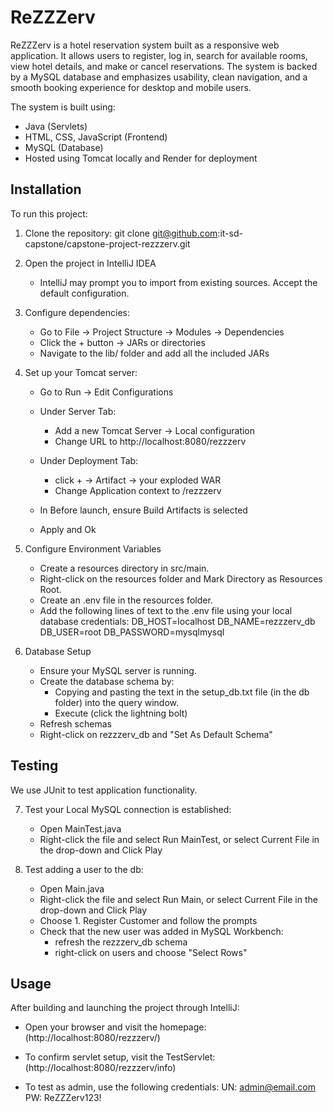 # ReZZZerv

ReZZZerv is a hotel reservation system built as a responsive web application. It allows users to register, log in, 
search for available rooms, view hotel details, and make or cancel reservations. The system is backed by a MySQL 
database and emphasizes usability, clean navigation, and a smooth booking experience for desktop and mobile users.

The system is built using:
- Java (Servlets)
- HTML, CSS, JavaScript (Frontend)
- MySQL (Database)
- Hosted using Tomcat locally and Render for deployment

## Installation

To run this project:

1. Clone the repository:
   git clone git@github.com:it-sd-capstone/capstone-project-rezzzerv.git

2. Open the project in IntelliJ IDEA
    - IntelliJ may prompt you to import from existing sources. Accept the default configuration.

3. Configure dependencies:
    - Go to File → Project Structure → Modules → Dependencies
    - Click the + button → JARs or directories
    - Navigate to the lib/ folder and add all the included JARs

4. Set up your Tomcat server:
    - Go to Run → Edit Configurations
   
    - Under Server Tab:
      - Add a new Tomcat Server → Local configuration
      - Change URL to http://localhost:8080/rezzzerv
   
    - Under Deployment Tab:
      - click + → Artifact → your exploded WAR
      - Change Application context to /rezzzerv
   
   - In Before launch, ensure Build Artifacts is selected
   - Apply and Ok

5. Configure Environment Variables
   - Create a resources directory in src/main.
   - Right-click on the resources folder and Mark Directory as Resources Root.
   - Create an .env file in the resources folder.
   - Add the following lines of text to the .env file using your local database credentials:
       DB_HOST=localhost 
       DB_NAME=rezzzerv_db
       DB_USER=root
       DB_PASSWORD=mysqlmysql

6. Database Setup
   - Ensure your MySQL server is running.
   - Create the database schema by:
     - Copying and pasting the text in the setup_db.txt file (in the db folder) into the query window.
     - Execute (click the lightning bolt)
   - Refresh schemas
   - Right-click on rezzzerv_db and "Set As Default Schema"


## Testing

We use JUnit to test application functionality.

7. Test your Local MySQL connection is established:
   - Open MainTest.java
   - Right-click the file and select Run MainTest, or select Current File in the drop-down and Click Play

8. Test adding a user to the db:
   - Open Main.java
   - Right-click the file and select Run Main, or select Current File in the drop-down and Click Play
   - Choose 1. Register Customer and follow the prompts
   - Check that the new user was added in MySQL Workbench:
     - refresh the rezzzerv_db schema
     - right-click on users and choose "Select Rows"


## Usage

After building and launching the project through IntelliJ:

- Open your browser and visit the homepage:  
  (http://localhost:8080/rezzzerv/)

- To confirm servlet setup, visit the TestServlet:  
  (http://localhost:8080/rezzzerv/info)

- To test as admin, use the following credentials:
  UN: admin@email.com
  PW: ReZZZerv123!
